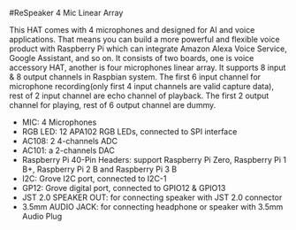 <!--
---
name: ReSpeaker 4 Mic Linear Array
class: board
type: audio
formfactor: phat
manufacturer: seeed
description: 4 mic linear array for Raspberry Pi to build AI and voice applications
url: http://wiki.seeedstudio.com/ReSpeaker_4-Mic_Linear_Array_Kit_for_Raspberry_Pi/
buy: https://www.seeedstudio.com/ReSpeaker-4-Mic-Linear-Array-Kit-for-Raspberry-Pi-p-3066.html
image: 'respeaker-4-mic-linear-array.png'
pincount: 40
eeprom: no
power:
  '2':
  '4':
  '17':
ground:
  '6':
  '9':
  '14':
  '20':
  '25':
  '30':
  '34':
  '39':
pin:
  '3':
    mode: i2c
  '5':
    mode: i2c
  '12':
    mode: i2s
  '19':
    mode: i2s
  '35':
     mode: i2s
  '38':
     mode: i2s
  '40':
     mode: i2s
  '32':
    name: GP12 pin 4
  '33':
    name: GP12 pin 3
  '19':
    mode: spi
    name: RGB LEDs Data
  '23':
    mode: spi
    name: RGB LEDs Clock
  '29':
    name: RGB LEDs enable pin
    mode: output
    external_pull: up
    active: high
-->
#ReSpeaker 4 Mic Linear Array

This HAT comes with 4 microphones and designed for AI and voice applications. That means you can build a more powerful and flexible voice product with Raspberry Pi which can integrate Amazon Alexa Voice
Service, Google Assistant, and so on. It consists of two boards, one is voice accessory HAT, another is four microphones linear array. It supports 8 input & 8 output channels in Raspbian system. The first 6 input channel for microphone recording(only first 4 input channels are valid capture data), rest of 2 input channel are echo channel of playback. The first 2 output channel for playing, rest of 6 output channel are dummy.

* MIC: 4 Microphones
* RGB LED: 12 APA102 RGB LEDs, connected to SPI interface
* AC108: 2 4-channels ADC
* AC101: a 2-channels DAC
* Raspberry Pi 40-Pin Headers: support Raspberry Pi Zero, Raspberry Pi 1 B+, Raspberry Pi 2 B and Raspberry Pi 3 B
* I2C: Grove I2C port, connected to I2C-1
* GP12: Grove digital port, connected to GPIO12 & GPIO13
* JST 2.0 SPEAKER OUT: for connecting speaker with JST 2.0 connector
* 3.5mm AUDIO JACK: for connecting headphone or speaker with 3.5mm Audio Plug